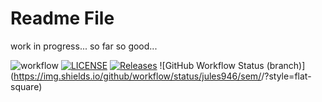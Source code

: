 # Readme File
work in progress...
so far so good...

![workflow](https://github.com/jules946/sem/actions/workflows/main.yml/badge.svg)
[![LICENSE](https://img.shields.io/github/license/jules946/sem.svg?style=flat-square)](https://github.com/<github-username>/sem/blob/master/LICENSE)
[![Releases](https://img.shields.io/github/release/jules946/sem/all.svg?style=flat-square)](https://github.com/<github-username>/sem/releases)
![GitHub Workflow Status (branch)](https://img.shields.io/github/workflow/status/jules946/sem/<A workflow for my Hello World App>/<release>?style=flat-square)